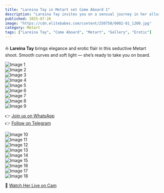 ```yaml
---
title: "Lareina Tay in Metart set Come Aboard 1"
description: "Lareina Tay invites you on a sensual journey in her alluring Metart set — Come Aboard 1."
published: 2025-07-26
image: "https://cdn.elitebabes.com/content/250750/0002-01_1200.jpg"
category: Metart
tags: ["Lareina Tay", "Come Aboard", "Metart", "Gallery", "Erotic"]
---
```


⛵ **Lareina Tay** brings elegance and erotic flair in this seductive Metart shoot. Smooth curves and soft light — she’s ready to take you on board.

![Image 1](https://cdn.elitebabes.com/content/250750/0002-01_1200.jpg)  
![Image 2](https://cdn.elitebabes.com/content/250750/0002-02_1200.jpg)  
![Image 3](https://cdn.elitebabes.com/content/250750/0002-03_1200.jpg)  
![Image 4](https://cdn.elitebabes.com/content/250750/0002-04_1200.jpg)  
![Image 5](https://cdn.elitebabes.com/content/250750/0002-05_1200.jpg)  
![Image 6](https://cdn.elitebabes.com/content/250750/0002-06_1200.jpg)  
![Image 7](https://cdn.elitebabes.com/content/250750/0002-07_1200.jpg)  
![Image 8](https://cdn.elitebabes.com/content/250750/0002-08_1200.jpg)  
![Image 9](https://cdn.elitebabes.com/content/250750/0002-09_1200.jpg)  

👉 [Join us on WhatsApp](https://wa.link/2v2rbr)  
👉 [Follow on Telegram](https://t.me/+I8dPqRxjZQYwYWE0)  

![Image 10](https://cdn.elitebabes.com/content/250750/0002-10_1200.jpg)  
![Image 11](https://cdn.elitebabes.com/content/250750/0002-11_1800.jpg)  
![Image 12](https://cdn.elitebabes.com/content/250750/0002-12_1200.jpg)  
![Image 13](https://cdn.elitebabes.com/content/250750/0002-13_1200.jpg)  
![Image 14](https://cdn.elitebabes.com/content/250750/0002-14_1200.jpg)  
![Image 15](https://cdn.elitebabes.com/content/250750/0002-15_1200.jpg)  
![Image 16](https://cdn.elitebabes.com/content/250750/0002-16_1200.jpg)  
![Image 17](https://cdn.elitebabes.com/content/250750/0002-17_1200.jpg)  
![Image 18](https://cdn.elitebabes.com/content/250750/0002-18_1800.jpg)  

🔞 [Watch Her Live on Cam](https://redirecting-kappa.vercel.app/)

